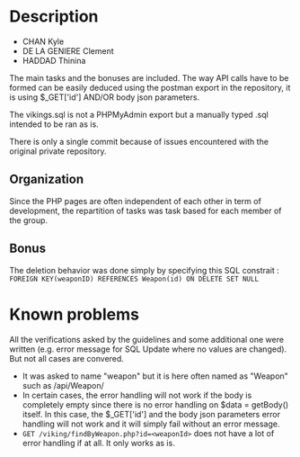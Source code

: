 # Description
- CHAN Kyle
- DE LA GENIERE Clement
- HADDAD Thinina

The main tasks and the bonuses are included. The way API calls have to be formed can be easily deduced using the postman export in the repository, it is using $_GET['id'] AND/OR body json parameters.

The vikings.sql is not a PHPMyAdmin export but a manually typed .sql intended to be ran as is.

There is only a single commit because of issues encountered with the original private repository.

## Organization

Since the PHP pages are often independent of each other in term of development, the repartition of tasks was task based for each member of the group.

## Bonus

The deletion behavior was done simply by specifying this SQL constrait : `FOREIGN KEY(weaponID) REFERENCES Weapon(id) ON DELETE SET NULL`

# Known problems
All the verifications asked by the guidelines and some additional one were written (e.g. error message for SQL Update where no values are changed). But not all cases are convered.

- It was asked to name "weapon" but it is here often named as "Weapon" such as /api/Weapon/
- In certain cases, the error handling will not work if the body is completely empty since there is no error handling on $data = getBody() itself. In this case, the $_GET['id'] and the body json parameters error handling will not work and it will simply fail without an error message.
- `GET /viking/findByWeapon.php?id=<weaponId>` does not have a lot of error handling if at all. It only works as is.